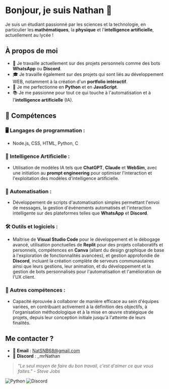# Bonjour, je suis Nathan 👋
Je suis un étudiant passionné par les sciences et la technologie, en particulier les **mathématiques**, la **physique** et l'**intelligence artificielle**, actuellement au lycée !

## À propos de moi
- 🔭 Je travaille actuellement sur des projets personnels comme des bots **WhatsApp** ou **Discord**.
- 🎓 Je travaille également sur des projets qui sont liés au développement WEB, notamment à la création d'un **portfolio intéractif**.
- 🌱 Je me perfectionne en **Python** et en **JavaScript**.
- 📚 Je me passionne pour tout ce qui touche à l'automatisation et à l'**intelligence artificielle** (IA).

## 🚀 Compétences

### 🖥️ Langages de programmation :
- Node.js, CSS, HTML, Python, C

### 🤖 Intelligence Artificielle :
- Utilisation de modèles IA tels que **ChatGPT**, **Claude** et **WebSim**, avec une initiation au **prompt engineering** pour optimiser l'interaction et l'exploitation des modèles d'intelligence artificielle.

### 🔧 Automatisation :
- Développement de scripts d'automatisation simples permettant l'envoi de messages, la gestion d'événements automatisés et l'interaction intelligente sur des plateformes telles que **WhatsApp** et **Discord**.

### 🛠️ Outils et logiciels :
- Maîtrise de **Visual Studio Code** pour le développement et le débogage avancé, utilisation ponctuelles de **Replit** pour des projets collaboratifs et personnels, compétences en **Canva** (allant du design graphique de base à l'exploration de fonctionnalités avancées), et gestion approfondie de **Discord**, incluant la création complète de serveurs communautaires ainsi que leurs gestions, leur animation, et du développement et la gestion de bots personnalisés pour l'automatisation et l'amélioration de l'UX client.

### 🤝 Autres compétences :
- Capacité éprouvée à collaborer de manière efficace au sein d'équipes variées, en contribuant activement à la définition des objectifs, à l'organisation méthodologique et à la mise en œuvre stratégique de projets, depuis leur conception initiale jusqu'à l'atteinte de leurs finalités.

## Me contacter ?

- 📧 **Email** : NatSNB68@gmail.com
- 💬 **Discord** : _mrNathan

> *"Le seul moyen de faire du bon travail, c'est d'aimer ce que vous faites." - Steve Jobs*

![Python](https://img.shields.io/badge/Python-3670A0?style=for-the-badge&logo=python&logoColor=white) ![Discord](https://img.shields.io/badge/Discord-7289DA?style=for-the-badge&logo=discord&logoColor=white)
